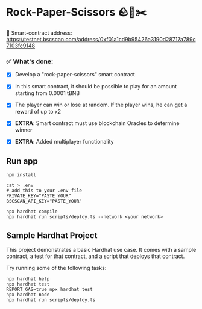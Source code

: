 # Rock-Paper-Scissors 🪨🧻✂️
🤖 Smart-contract address: https://testnet.bscscan.com/address/0xf01a1cd9b95426a3190d28717a789c7103fc9148

### ✅ __What's done__:
- [x] Develop a "rock-paper-scissors" smart contract
- [x] In this smart contract, it should be possible to play for an amount starting from 0.0001 tBNB
- [x] The player can win or lose at random. If the player wins, he can get a reward of up to x2

- [x] __EXTRA__: Smart contract must use blockchain Oracles to determine winner
- [x] __EXTRA__: Added multiplayer functionality

## Run app
```shell
npm install

cat > .env
# add this to your .env file
PRIVATE_KEY="PASTE_YOUR"
BSCSCAN_API_KEY="PASTE_YOUR"

npx hardhat compile
npx hardhat run scripts/deploy.ts --network <your network>
```

## Sample Hardhat Project

This project demonstrates a basic Hardhat use case. It comes with a sample contract, a test for that contract, and a script that deploys that contract.

Try running some of the following tasks:

```shell
npx hardhat help
npx hardhat test
REPORT_GAS=true npx hardhat test
npx hardhat node
npx hardhat run scripts/deploy.ts
```
